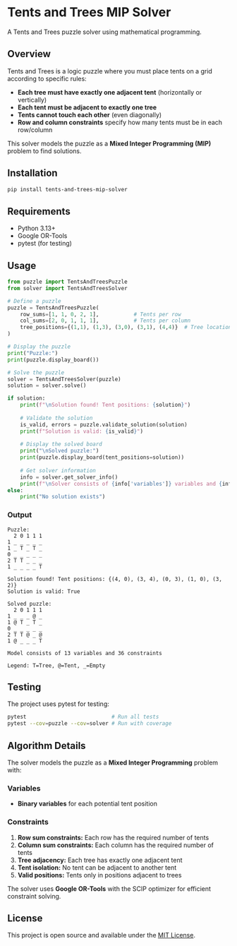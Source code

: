 # Tents and Trees MIP Solver

A Tents and Trees puzzle solver using mathematical programming.

<!-- TODO: 
- Verify example and output (output is definitely wrong...)
- Add badges
- Test python versions (using github actions?)
- Add link to streamlit app (probably after publishing)
- A description of the model (whole Algorithm Details section needs to be reworked, Maybe have a new md file and link to it?)
- Probably delete Features section?
 -->

## Overview

Tents and Trees is a logic puzzle where you must place tents on a grid according to specific rules:

- **Each tree must have exactly one adjacent tent** (horizontally or vertically)
- **Each tent must be adjacent to exactly one tree**  
- **Tents cannot touch each other** (even diagonally)
- **Row and column constraints** specify how many tents must be in each row/column

This solver models the puzzle as a **Mixed Integer Programming (MIP)** problem to find solutions.

<!-- ## Features

- 🧩 **Complete puzzle modeling** with all Tents and Trees rules
- ⚡ **Fast solving** using Google OR-Tools optimization
- ✅ **Solution validation** to verify correctness
- 🎯 **Handles complex scenarios** including multiple tree groups -->

## Installation

```bash
pip install tents-and-trees-mip-solver
```

## Requirements

- Python 3.13+
- Google OR-Tools
- pytest (for testing)

## Usage

```python
from puzzle import TentsAndTreesPuzzle
from solver import TentsAndTreesSolver

# Define a puzzle
puzzle = TentsAndTreesPuzzle(
    row_sums=[1, 1, 0, 2, 1],           # Tents per row
    col_sums=[2, 0, 1, 1, 1],           # Tents per column  
    tree_positions={(1,1), (1,3), (3,0), (3,1), (4,4)}  # Tree locations
)

# Display the puzzle
print("Puzzle:")
print(puzzle.display_board())

# Solve the puzzle
solver = TentsAndTreesSolver(puzzle)
solution = solver.solve()

if solution:
    print(f"\nSolution found! Tent positions: {solution}")
    
    # Validate the solution
    is_valid, errors = puzzle.validate_solution(solution)
    print(f"Solution is valid: {is_valid}")
    
    # Display the solved board
    print("\nSolved puzzle:")
    print(puzzle.display_board(tent_positions=solution))
    
    # Get solver information
    info = solver.get_solver_info()
    print(f"\nSolver consists of {info['variables']} variables and {info['constraints']} constraints")
else:
    print("No solution exists")
```

### Output

```
Puzzle:
  2 0 1 1 1
1 _ _ _ _ _
1 _ T _ T _
0 _ _ _ _ _
2 T T _ _ _
1 _ _ _ _ T

Solution found! Tent positions: {(4, 0), (3, 4), (0, 3), (1, 0), (3, 2)}
Solution is valid: True

Solved puzzle:
  2 0 1 1 1
1 _ _ _ @ _
1 @ T _ T _
0 _ _ _ _ _
2 T T @ _ @
1 @ _ _ _ T

Model consists of 13 variables and 36 constraints

Legend: T=Tree, @=Tent, _=Empty
```

## Testing

The project uses pytest for testing:

```bash
pytest                           # Run all tests
pytest --cov=puzzle --cov=solver # Run with coverage
```

## Algorithm Details

The solver models the puzzle as a **Mixed Integer Programming** problem with:

### Variables
- **Binary variables** for each potential tent position

### Constraints
1. **Row sum constraints:** Each row has the required number of tents
2. **Column sum constraints:** Each column has the required number of tents  
3. **Tree adjacency:** Each tree has exactly one adjacent tent
4. **Tent isolation:** No tent can be adjacent to another tent
5. **Valid positions:** Tents only in positions adjacent to trees

The solver uses **Google OR-Tools** with the SCIP optimizer for efficient constraint solving.

## License

This project is open source and available under the [MIT License](LICENSE).
